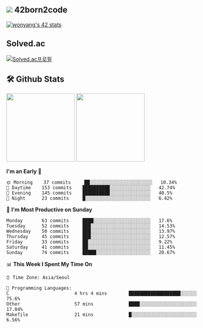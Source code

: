 
## <img src="https://img.shields.io/badge/-000000?style=flat&logo=42&logoColor=white"> 42born2code
[![wonyang's 42 stats](https://badge42.vercel.app/api/v2/cl5nhe5b6007809kydha7ht42/stats?cursusId=21&coalitionId=88)](https://profile.intra.42.fr/users/wonyang)

## Solved.ac
[![Solved.ac프로필](http://mazassumnida.wtf/api/v2/generate_badge?boj=bennyws)](https://solved.ac/bennyws)

## 🛠️ Github Stats
<p>
  <img height="180em" src="https://github-readme-stats-veggie-garden.vercel.app/api?username=gemstoneyang&show_icons=true&include_all_commits=true&bg_color=30,e96443,904e95&title_color=fff&text_color=fff">
  <img height="180em" src="https://github-readme-stats-veggie-garden.vercel.app/api/top-langs/?username=gemstoneyang&layout=compact&bg_color=30,e96443,904e95&title_color=fff&text_color=fff">
</p>

<!--START_SECTION:waka-->
**I'm an Early 🐤** 

```text
🌞 Morning    37 commits     ██░░░░░░░░░░░░░░░░░░░░░░░   10.34% 
🌆 Daytime    153 commits    ██████████░░░░░░░░░░░░░░░   42.74% 
🌃 Evening    145 commits    ██████████░░░░░░░░░░░░░░░   40.5% 
🌙 Night      23 commits     █░░░░░░░░░░░░░░░░░░░░░░░░   6.42%

```
📅 **I'm Most Productive on Sunday** 

```text
Monday       63 commits     ████░░░░░░░░░░░░░░░░░░░░░   17.6% 
Tuesday      52 commits     ███░░░░░░░░░░░░░░░░░░░░░░   14.53% 
Wednesday    50 commits     ███░░░░░░░░░░░░░░░░░░░░░░   13.97% 
Thursday     45 commits     ███░░░░░░░░░░░░░░░░░░░░░░   12.57% 
Friday       33 commits     ██░░░░░░░░░░░░░░░░░░░░░░░   9.22% 
Saturday     41 commits     ██░░░░░░░░░░░░░░░░░░░░░░░   11.45% 
Sunday       74 commits     █████░░░░░░░░░░░░░░░░░░░░   20.67%

```


📊 **This Week I Spent My Time On** 

```text
⌚︎ Time Zone: Asia/Seoul

💬 Programming Languages: 
C                        4 hrs 4 mins        ███████████████████░░░░░░   75.6% 
Other                    57 mins             ████░░░░░░░░░░░░░░░░░░░░░   17.84% 
Makefile                 21 mins             █░░░░░░░░░░░░░░░░░░░░░░░░   6.56%

```


<!--END_SECTION:waka-->
